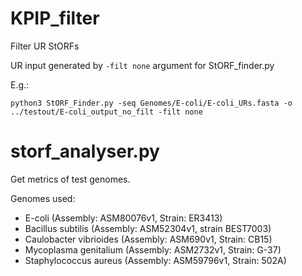 KPIP_filter
===============
Filter UR StORFs

UR input generated by `-filt none` argument for StORF_finder.py

E.g.:

`python3 StORF_Finder.py -seq Genomes/E-coli/E-coli_URs.fasta -o ../testout/E-coli_output_no_filt -filt none`

storf_analyser.py
===============
Get metrics of test genomes.

Genomes used:
- E-coli (Assembly: ASM80076v1, Strain: ER3413)
- Bacillus subtilis (Assembly: ASM52304v1, strain BEST7003)
- Caulobacter vibrioides (Assembly: ASM690v1, Strain: CB15)
- Mycoplasma genitalium (Assembly: ASM2732v1, Strain: G-37)
- Staphylococcus aureus (Assembly: ASM59796v1, Strain: 502A)

